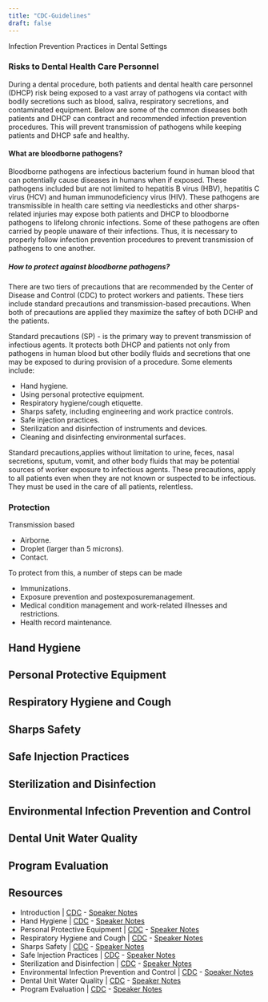 ```yaml
---
title: "CDC-Guidelines"
draft: false
---
```

Infection Prevention Practices in Dental Settings

### Risks to Dental Health Care Personnel 
During a dental procedure, both patients and dental health care personnel (DHCP) risk being exposed to a vast array of pathogens via contact with bodily secretions such as blood, saliva, respiratory secretions, and contaminated equipment. Below are some of the common diseases both patients and DHCP can contract and recommended infection prevention procedures. This will prevent transmission of pathogens while keeping patients and DHCP safe and healthy. 

#### What are bloodborne pathogens?
Bloodborne pathogens are infectious bacterium found in human blood that can potentially cause diseases in humans when if exposed. These pathogens included but are not limited to hepatitis B virus (HBV), hepatitis C virus (HCV) and human immunodeficiency virus (HIV). These pathogens are transmissible in health care setting via needlesticks and other sharps-related injuries may expose both patients and DHCP to bloodborne pathogens to lifelong chronic infections. Some of these pathogens are often carried by people unaware of their infections. Thus, it is necessary to properly follow infection prevention procedures to prevent transmission of pathogens to one another.  

##### How to protect against bloodborne pathogens?
There are two tiers of precautions that are recommended by the Center of Disease and Control (CDC) to protect workers and patients. These tiers include standard precautions and transmission-based precautions. When both of precautions are applied they maximize the saftey of both DCHP and the patients.

Standard precautions (SP) - is the primary way to prevent transmission of infectious agents. It protects both DHCP and patients not only from pathogens in human blood but other bodily fluids and secretions that one may be exposed to during provision of a procedure. Some elements include:
   * Hand hygiene.
   * Using personal protective equipment.
   * Respiratory hygiene/cough etiquette.
   * Sharps safety, including engineering and work practice controls.
   * Safe injection practices.
   * Sterilization and disinfection of instruments and devices.
   * Cleaning and disinfecting environmental surfaces.

Standard precautions,applies without limitation to urine, feces, nasal secretions, sputum, vomit, and other body fluids that may be potential sources of worker exposure to infectious agents. These precautions, apply to all patients even when they are not known or suspected to be infectious. They must be used in the care of all patients, relentless.

### Protection

Transmission based
* Airborne.
* Droplet (larger than 5 microns).
* Contact.

To protect from this, a number of steps can be made

* Immunizations.
* Exposure prevention and postexposuremanagement.
* Medical condition management and work-related illnesses and restrictions.
* Health record maintenance.


## Hand Hygiene

## Personal Protective Equipment

## Respiratory Hygiene and Cough 

## Sharps Safety

## Safe Injection Practices 

## Sterilization and Disinfection 

## Environmental Infection Prevention and Control

## Dental Unit Water Quality 

## Program Evaluation 

## Resources
* Introduction | [CDC](https://www.cdc.gov/oralhealth/pdfs_and_other_files/BESC1-Introduction-508.pdf) -
   [Speaker Notes](https://www.cdc.gov/oralhealth/pdfs_and_other_files/BESC1_IntroductionScript-508.pdf)
* Hand Hygiene | [CDC](https://www.cdc.gov/oralhealth/pdfs_and_other_files/BESC2-Hand-Hygiene-508.pdf) - 
   [Speaker Notes](https://www.cdc.gov/oralhealth/pdfs_and_other_files/BESC2_HandHygieneScript-508.pdf)
* Personal Protective Equipment | [CDC](https://www.cdc.gov/oralhealth/pdfs_and_other_files/BESC3-PPE-508.pdf) - 
   [Speaker Notes](https://www.cdc.gov/oralhealth/pdfs_and_other_files/BESC3_PPEScript-508.pdf)
* Respiratory Hygiene and Cough | [CDC](https://www.cdc.gov/oralhealth/pdfs_and_other_files/BESC4-Respiratory-Hygiene-508.pdf) - 
   [Speaker Notes](https://www.cdc.gov/oralhealth/pdfs_and_other_files/BESC4_RespiratoryHygieneScript-508.pdf)
* Sharps Safety | [CDC](https://www.cdc.gov/oralhealth/pdfs_and_other_files/BESC5-Sharps-Safety-508.pdf) - 
   [Speaker Notes](https://www.cdc.gov/oralhealth/pdfs_and_other_files/BESC5_SharpsSafetyScript-508.pdf)
* Safe Injection Practices | [CDC](https://www.cdc.gov/oralhealth/pdfs_and_other_files/BESC6-Injection-Safety-508.pdf) - 
   [Speaker Notes](https://www.cdc.gov/oralhealth/pdfs_and_other_files/BESC6_SafeInjectionPracticesScript.pdf)
* Sterilization and Disinfection | [CDC](https://www.cdc.gov/oralhealth/pdfs_and_other_files/BESC7-Sterilization-508.pdf) - 
   [Speaker Notes](https://www.cdc.gov/oralhealth/pdfs_and_other_files/BESC7_SterilizationDisinfectionScript-508.pdf)
* Environmental Infection Prevention and Control | [CDC](https://www.cdc.gov/oralhealth/pdfs_and_other_files/BESC8-Environmental-IPC-508.pdf) - 
   [Speaker Notes](https://www.cdc.gov/oralhealth/pdfs_and_other_files/BESC8_EnvironmentScript-508.pdf)
* Dental Unit Water Quality | [CDC](https://www.cdc.gov/oralhealth/pdfs_and_other_files/BESC9-Dental-Unit-Water-508.pdf) - 
   [Speaker Notes](https://www.cdc.gov/oralhealth/pdfs_and_other_files/BESC9_DentalUnitWaterQualityScript-508.pdf)
* Program Evaluation | [CDC](https://www.cdc.gov/oralhealth/pdfs_and_other_files/BESC10-Program-Evaluation-508.pdf) - 
  [Speaker Notes](https://www.cdc.gov/oralhealth/pdfs_and_other_files/BESC10_ProgramEvaluationScript-508.pdf)
